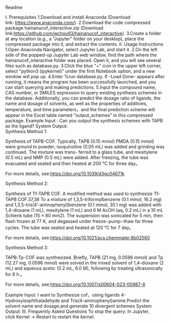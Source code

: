 Readme

I. Prerequisites
1.Download and install Anaconda (Download link: https://www.anaconda.com/).
2.Download the code compressed package hainanucof_interactive.zip (Download link:https://github.com/wchou93/hainanucof_interactive).
3.Create a folder at any location (e.g., a "Jupyter" folder on your desktop), place the compressed package into it, and extract the contents.
II. Usage Instructions
1.Open Anaconda Navigator, select Jupyter Lab, and start it.
2.On the left side of the popped-up Jupyter Lab web window, find the path where the hainanucof_interactive folder was placed. Open it, and you will see several files such as database.py.
3.Click the blue "+" icon in the upper left corner, select "python3 (ipykernel)" under the first Notebook option, and a new window will pop up.
4.Enter %run database.py. If -Load Done- appears after running, it means the program has been successfully launched, and you can start querying and making predictions.
5.Input the compound name, CAS number, or SMILES expression to query existing synthesis schemes in the database. Additionally, you can predict the dosage ratio of ligands, the name and dosage of solvents, as well as the properties of additives, temperature, and time parameters，and the final prediction scheme will appear in the Excel table named "output_schemes" in this compressed package.
Example Input :  Can you output the synthesis schemes with TAPB as the ligand?
System Output:  
Synthesis Method 1:

Synthesis of TAPB-COF. Typically, TAPB (0.15 mmol) PMDA (0.15 mmol) were ground to powder; isoquinoline (0.05 mL) was added and grinding was continued. The mixture was trans- ferred to a glass tube, and mesitylene (0.5 mL) and NMP (0.5 mL) were added. After freezing, the tube was evacuated and sealed and then heated at 200 °C for three day。

For more details, see:https://doi.org/10.1039/d3gc04671k

Synthesis Method 2:

Synthesis of Tf-TAPB COF. A modiﬁed method was used to synthesize Tf-TAPB COF.37,38 To a mixture of 1,3,5-triformylbenzene (0.1 mmol, 16.2 mg) and 1,3,5-tris(4′-aminophenyl)benzene (0.1 mmol, 35.1 mg) was added with 1,4-dioxane (1 mL), mesitylene (1 mL) and 6 M AcOH (aq, 0.2 mL) in a 10 mL Schlenk tube (15 × 80 mm2). The suspension was sonicated for 5 min, then ﬂash frozen at 77 K, and degassed under freeze−pump−thaw for three cycles. The tube was sealed and heated at 120 °C for 7 day。

For more details, see:https://doi.org/10.1021/acs.chemmater.8b02560


Synthesis Method 3:

TAPB-Tp-COF was synthesized. Briefly, TAPB (21 mg, 0.0596 mmol) and Tp (12.27 mg, 0.0596 mmol) were solved in the mixed solvent of 1,4-dioxane (2 mL) and aqueous acetic (0.2 mL, 6.0 M), following by treating ultrasonically for 8 h.。

For more details, see:https://doi.org/10.1007/s00604-023-05987-6

Example Input: I want to Synthesize cof，using ligands 4-Hydroxyisophthaladehyde  and Tris(4-aminophenyl)amine.Predict the solvent name and dosage,and generate 10 divergent schemes 
System Output: 
Ⅲ. Frequently Asked Questions
To stop the query: In Jupyter, click Kernel → Restart to restart the kernel.
